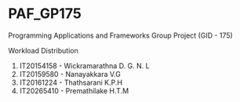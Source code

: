# PAF_GP175

Programming Applications and Frameworks Group Project (GID - 175)

Workload Distribution

1. IT20154158 - Wickramarathna D. G. N. L
2. IT20159580 - Nanayakkara V.G
3. IT20161224 - Thathsarani K.P.H
 4. IT20265410 - Premathilake H.T.M



